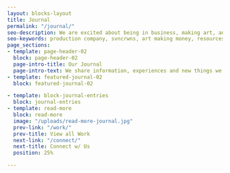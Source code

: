 ```yaml
---
layout: blocks-layout
title: Journal
permalink: "/journal/"
seo-description: We are excited about being in business, making art, and being able to join the two to create a platform and resource to assist our clients with their goals.  We share insights, resources, and our perspectives on industry, product, operations and finding opportunity. Subscribe to our newsletter.
seo-keywords: production company, svncrwns, art making money, resources, insights, perspectives, business operations, finding opportunity, sharing insights
page_sections:
- template: page-header-02
  block: page-header-02
  page-intro-title: Our Journal
  page-intro-text: We share information, experiences and new things we’re experimenting with or learning in our studio.  We talk about branding, business operations, entrepreneurial lessons and perspectives.   Catch our behind-the-scenes footage and learn about our views on community, business and&nbsp;culture.
- template: featured-journal-02
  block: featured-journal-02

- template: block-journal-entries
  block: journal-entries
- template: read-more
  block: read-more
  image: "/uploads/read-more-journal.jpg"
  prev-link: "/work/"
  prev-title: View all Work
  next-link: "/connect/"
  next-title: Connect w/ Us
  position: 25%

---
```

